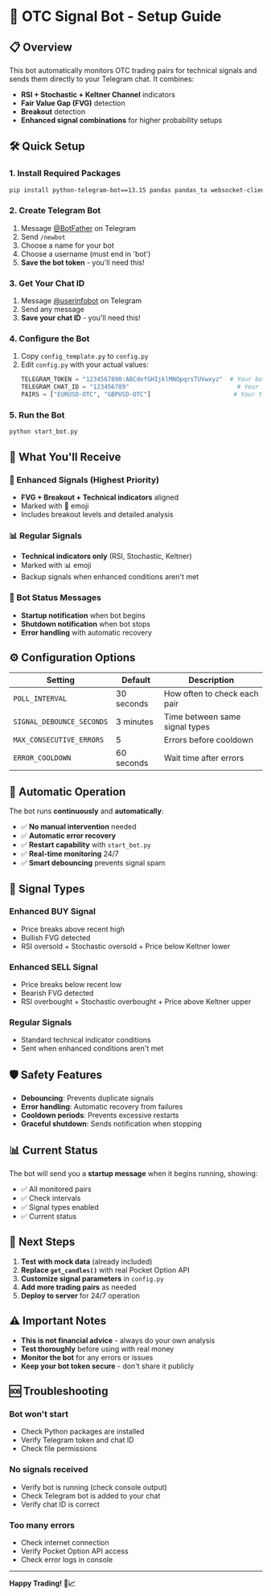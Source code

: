 # 🚀 OTC Signal Bot - Setup Guide

## 📋 Overview

This bot automatically monitors OTC trading pairs for technical signals and sends them directly to your Telegram chat. It combines:

- **RSI + Stochastic + Keltner Channel** indicators
- **Fair Value Gap (FVG)** detection
- **Breakout** detection
- **Enhanced signal combinations** for higher probability setups

## 🛠️ Quick Setup

### 1. Install Required Packages

```bash
pip install python-telegram-bot==13.15 pandas pandas_ta websocket-client numpy
```

### 2. Create Telegram Bot

1. Message [@BotFather](https://t.me/botfather) on Telegram
2. Send `/newbot`
3. Choose a name for your bot
4. Choose a username (must end in 'bot')
5. **Save the bot token** - you'll need this!

### 3. Get Your Chat ID

1. Message [@userinfobot](https://t.me/userinfobot) on Telegram
2. Send any message
3. **Save your chat ID** - you'll need this!

### 4. Configure the Bot

1. Copy `config_template.py` to `config.py`
2. Edit `config.py` with your actual values:
   ```python
   TELEGRAM_TOKEN = "1234567890:ABCdefGHIjklMNOpqrsTUVwxyz"  # Your bot token
   TELEGRAM_CHAT_ID = "123456789"                              # Your chat ID
   PAIRS = ["EURUSD-OTC", "GBPUSD-OTC"]                       # Your trading pairs
   ```

### 5. Run the Bot

```bash
python start_bot.py
```

## 📱 What You'll Receive

### 🚨 Enhanced Signals (Highest Priority)

- **FVG + Breakout + Technical indicators** aligned
- Marked with 🚨 emoji
- Includes breakout levels and detailed analysis

### 📊 Regular Signals

- **Technical indicators only** (RSI, Stochastic, Keltner)
- Marked with 📊 emoji
- Backup signals when enhanced conditions aren't met

### 🤖 Bot Status Messages

- **Startup notification** when bot begins
- **Shutdown notification** when bot stops
- **Error handling** with automatic recovery

## ⚙️ Configuration Options

| Setting                   | Default    | Description                    |
| ------------------------- | ---------- | ------------------------------ |
| `POLL_INTERVAL`           | 30 seconds | How often to check each pair   |
| `SIGNAL_DEBOUNCE_SECONDS` | 3 minutes  | Time between same signal types |
| `MAX_CONSECUTIVE_ERRORS`  | 5          | Errors before cooldown         |
| `ERROR_COOLDOWN`          | 60 seconds | Wait time after errors         |

## 🔄 Automatic Operation

The bot runs **continuously** and **automatically**:

- ✅ **No manual intervention** needed
- ✅ **Automatic error recovery**
- ✅ **Restart capability** with `start_bot.py`
- ✅ **Real-time monitoring** 24/7
- ✅ **Smart debouncing** prevents signal spam

## 🚨 Signal Types

### Enhanced BUY Signal

- Price breaks above recent high
- Bullish FVG detected
- RSI oversold + Stochastic oversold + Price below Keltner lower

### Enhanced SELL Signal

- Price breaks below recent low
- Bearish FVG detected
- RSI overbought + Stochastic overbought + Price above Keltner upper

### Regular Signals

- Standard technical indicator conditions
- Sent when enhanced conditions aren't met

## 🛡️ Safety Features

- **Debouncing**: Prevents duplicate signals
- **Error handling**: Automatic recovery from failures
- **Cooldown periods**: Prevents excessive restarts
- **Graceful shutdown**: Sends notification when stopping

## 📊 Current Status

The bot will send you a **startup message** when it begins running, showing:

- ✅ All monitored pairs
- ✅ Check intervals
- ✅ Signal types enabled
- ✅ Current status

## 🚀 Next Steps

1. **Test with mock data** (already included)
2. **Replace `get_candles()`** with real Pocket Option API
3. **Customize signal parameters** in `config.py`
4. **Add more trading pairs** as needed
5. **Deploy to server** for 24/7 operation

## ⚠️ Important Notes

- **This is not financial advice** - always do your own analysis
- **Test thoroughly** before using with real money
- **Monitor the bot** for any errors or issues
- **Keep your bot token secure** - don't share it publicly

## 🆘 Troubleshooting

### Bot won't start

- Check Python packages are installed
- Verify Telegram token and chat ID
- Check file permissions

### No signals received

- Verify bot is running (check console output)
- Check Telegram bot is added to your chat
- Verify chat ID is correct

### Too many errors

- Check internet connection
- Verify Pocket Option API access
- Check error logs in console

---

**Happy Trading! 🎯📈**
